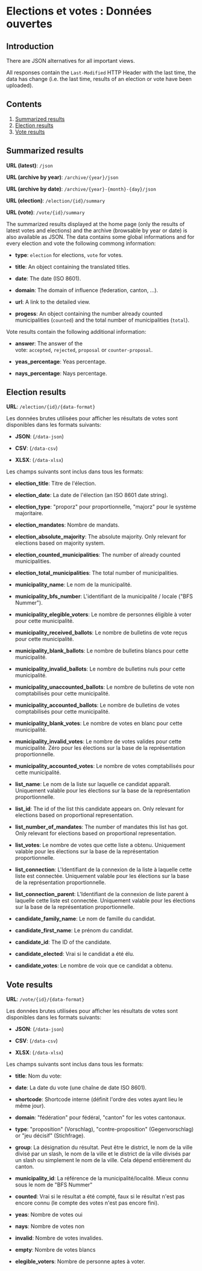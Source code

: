 # Elections et votes : Données ouvertes

## Introduction

There are JSON alternatives for all important views.

All responses contain the `Last-Modified` HTTP Header with the last time, the data has change (i.e. the last time, results of an election or vote have been uploaded).

## Contents

1. [Summarized results](#summarized-results)
2. [Election results](#election-results)
3. [Vote results](#vote-results)

## Summarized results

**URL (latest)**: `/json`

**URL (archive by year)**: `/archive/{year}/json`

**URL (archive by date)**: `/archive/{year}-{month}-{day}/json`

**URL (election)**: `/election/{id}/summary`

**URL (vote)**: `/vote/{id}/summary`

The summarized results displayed at the home page (only the results of latest votes and elections) and the archive (browsable by year or date) is also available as JSON. The data contains some global informations and for every election and vote the following commong information:

- **type**: `election` for elections, `vote` for votes.

- **title**: An object containing the translated titles.

- **date**: The date (ISO 8601).

- **domain**: The domain of influence (federation, canton, ...).

- **url**: A link to the detailed view.

- **progess**: An object containing the number already counted municipalities (`counted`) and the total number of municipalities (`total`).

Vote results contain the following additional information:

- **answer**: The answer of the vote: `accepted`, `rejected`, `proposal` or `counter-proposal`.

- **yeas_percentage**: Yeas percentage.

- **nays_percentage**: Nays percentage.

## Election results

**URL**: `/election/{id}/{data-format}`

Les données brutes utilisées pour afficher les résultats de votes sont disponibles dans les formats suivants:

- **JSON**: (`/data-json`)

- **CSV**: (`/data-csv`)

- **XLSX**: (`/data-xlsx`)

Les champs suivants sont inclus dans tous les formats:

- **election_title**: Titre de l'élection.

- **election_date**: La date de l'élection (an ISO 8601 date string).

- **election_type**: "proporz" pour proportionnelle, "majorz" pour le système majoritaire.

- **election_mandates**: Nombre de mandats.

- **election_absolute_majority**: The absolute majority. Only relevant for elections based on majority system.

- **election_counted_municipalities**: The number of already counted municipalities.

- **election_total_municipalities**: The total number of municipalities.

- **municipality_name**: Le nom de la municipalité.

- **municipality_bfs_number**: L'identifiant de la municipalité / locale ("BFS Nummer").

- **municipality_elegible_voters**: Le nombre de personnes éligible à voter pour cette municipalité.

- **municipality_received_ballots**: Le nombre de bulletins de vote reçus pour cette municipalité.

- **municipality_blank_ballots**: Le nombre de bulletins blancs pour cette municipalité.

- **municipality_invalid_ballots**: Le nombre de bulletins nuls pour cette municipalité.

- **municipality_unaccounted_ballots**: Le nombre de bulletins de vote non comptabilisés pour cette municipalité.

- **municipality_accounted_ballots**: Le nombre de bulletins de votes comptabilisés pour cette municipalité.

- **municipality_blank_votes**: Le nombre de votes en blanc pour cette municipalité.

- **municipality_invalid_votes**: Le nombre de votes valides pour cette municipalité. Zéro pour les élections sur la base de la représentation proportionnelle.

- **municipality_accounted_votes**: Le nombre de votes comptabilisés pour cette municipalité.

- **list_name**: Le nom de la liste sur laquelle ce candidat apparaît. Uniquement valable pour les élections sur la base de la représentation proportionnelle.

- **list_id**: The id of the list this candidate appears on. Only relevant for elections based on proportional representation.

- **list_number_of_mandates**: The number of mandates this list has got. Only relevant for elections based on proportional representation.

- **list_votes**: Le nombre de votes que cette liste a obtenu. Uniquement valable pour les élections sur la base de la représentation proportionnelle.

- **list_connection**: L'Identifiant de la connexion de la liste à laquelle cette liste est connectée. Uniquement valable pour les élections sur la base de la représentation proportionnelle.

- **list_connection_parent**: L'Identifiant de la connexion de liste parent à laquelle cette liste est connectée. Uniquement valable pour les élections sur la base de la représentation proportionnelle.

- **candidate_family_name**: Le nom de famille du candidat.

- **candidate_first_name**: Le prénom du candidat.

- **candidate_id**: The ID of the candidate.

- **candidate_elected**: Vrai si le candidat a été élu.

- **candidate_votes**: Le nombre de voix que ce candidat a obtenu.

## Vote results

**URL**: `/vote/{id}/{data-format}`

Les données brutes utilisées pour afficher les résultats de votes sont disponibles dans les formats suivants:

- **JSON**: (`/data-json`)

- **CSV**: (`/data-csv`)

- **XLSX**: (`/data-xlsx`)

Les champs suivants sont inclus dans tous les formats:

- **title**: Nom du vote:

- **date**: La date du vote (une chaîne de date ISO 8601).

- **shortcode**: Shortcode interne (définit l'ordre des votes ayant lieu le même jour).

- **domain**: "fédération" pour fédéral, "canton" for les votes cantonaux.

- **type**: "proposition" (Vorschlag), "contre-proposition" (Gegenvorschlag) or "jeu décisif" (Stichfrage).

- **group**: La désignation du résultat. Peut être le district, le nom de la ville divisé par un slash, le nom de la ville et le district de la ville divisés par un slash ou simplement le nom de la ville. Cela dépend entièrement du canton.

- **municipality_id**: La référence de la municipalité/localité. Mieux connu sous le nom de "BFS Nummer"

- **counted**: Vrai si le résultat a été compté, faux si le résultat n'est pas encore connu (le compte des votes n'est pas encore fini).

- **yeas**: Nombre de votes oui

- **nays**: Nombre de votes non

- **invalid**: Nombre de votes invalides.

- **empty**: Nombre de votes blancs

- **elegible_voters**: Nombre de personne aptes à voter.
